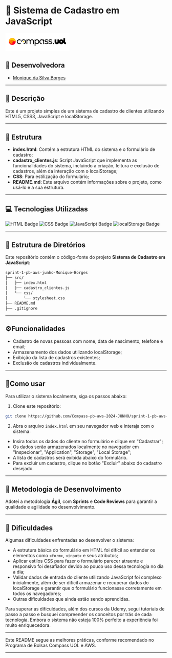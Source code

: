 # **📝 Sistema de Cadastro em JavaScript**

![CompassUol](assets/logo-compass.png)
 

## **👥 Desenvolvedora**

- [Monique da Silva Borges](https://github.com/niqueborges)

---

## **📜 Descrição**

Este é um projeto simples de um sistema de cadastro de clientes utilizando HTML5, CSS3, JavaScript e localStorage.

---

## **📂 Estrutura**

- **index.html**: Contém a estrutura HTML do sistema e o formulário de cadastro;
- **cadastro_clientes.js**: Script JavaScript que implementa as funcionalidades do sistema, incluindo a criação, leitura e exclusão de cadastros, além da interação com o localStorage;
- **CSS**: Para estilização do formulário;
- **README.md**: Este arquivo contém informações sobre o projeto, como usá-lo e a sua estrutura.

---

## **💻 Tecnologias Utilizadas**

![HTML Badge](https://img.shields.io/badge/HTML-5-%23E34F26?style=for-the-badge&logo=html5&logoColor=white)
![CSS Badge](https://img.shields.io/badge/CSS-3-%231572B6?style=for-the-badge&logo=css3&logoColor=white)
![JavaScript Badge](https://img.shields.io/badge/JavaScript-%23F7DF1E?style=for-the-badge&logo=javascript&logoColor=black)
![localStorage Badge](https://img.shields.io/badge/localStorage-%23FFB74D?style=for-the-badge&logoColor=black)

---
## **📂 Estrutura de Diretórios**

Este repositório contém o código-fonte do projeto **Sistema de Cadastro em JavaScript**:

```plaintext
sprint-1-pb-aws-junho-Monique-Borges
├── src/
│   ├── index.html
│   ├── cadastro_clientes.js
│   └── css/
│       └── stylesheet.css
├── README.md
├── .gitignore
```
---

## **⚙️Funcionalidades**

- Cadastro de novas pessoas com nome, data de nascimento, telefone e email;
- Armazenamento dos dados utilizando localStorage;
- Exibição da lista de cadastros existentes;
- Exclusão de cadastros individualmente.

---

## **🚀Como usar**

Para utilizar o sistema localmente, siga os passos abaixo:

1. Clone este repositório:

```bash
git clone https://github.com/Compass-pb-aws-2024-JUNHO/sprint-1-pb-aws-junho/tree/Monique-Borges
```

2. Abra o arquivo `index.html` em seu navegador web e interaja com o sistema:

- Insira todos os dados do cliente no formulário e clique em "Cadastrar";
- Os dados serão armazenados localmente no navegador em "Inspecionar", "Application", "Storage", "Local Storage";
- A lista de cadastros será exibida abaixo do formulário.
- Para excluir um cadastro, clique no botão "Excluir" abaixo do cadastro desejado.

---

## **📅 Metodologia de Desenvolvimento**

Adotei a metodologia **Ágil**, com **Sprints** e **Code Reviews** para garantir a qualidade e agilidade no desenvolvimento.

---

## **🤔 Dificuldades**

Algumas dificuldades enfrentadas ao desenvolver o sistema:

- A estrutura básica do formulário em HTML foi difícil ao entender os elementos como `<form>`, `<input>` e seus atributos;
- Aplicar estilos CSS para fazer o formulário parecer atraente e responsivo foi desafiador devido ao pouco uso dessa tecnologia no dia a dia;
- Validar dados de entrada do cliente utilizando JavaScript foi complexo inicialmente, além de ser difícil armazenar e recuperar dados do localStorage e garantir que o formulário funcionasse corretamente em todos os navegadores;
- Outras dificuldades que ainda estão sendo aprendidas.

Para superar as dificuldades, além dos cursos da Udemy, segui tutoriais de passo a passo e busquei compreender os conceitos por trás de cada tecnologia. Embora o sistema não esteja 100% perfeito a experiência foi muito enriquecedora.

---

Este README segue as melhores práticas, conforme recomendado no Programa de Bolsas Compass UOL e AWS.

---
